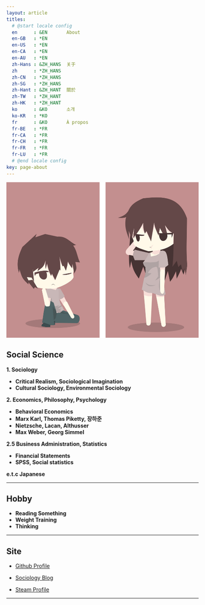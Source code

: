 ```yaml
---
layout: article
titles:
  # @start locale config
  en      : &EN       About
  en-GB   : *EN
  en-US   : *EN
  en-CA   : *EN
  en-AU   : *EN
  zh-Hans : &ZH_HANS  关于
  zh      : *ZH_HANS
  zh-CN   : *ZH_HANS
  zh-SG   : *ZH_HANS
  zh-Hant : &ZH_HANT  關於
  zh-TW   : *ZH_HANT
  zh-HK   : *ZH_HANT
  ko      : &KO       소개
  ko-KR   : *KO
  fr      : &KO       À propos
  fr-BE   : *FR
  fr-CA   : *FR
  fr-CH   : *FR
  fr-FR   : *FR
  fr-LU   : *FR
  # @end locale config
key: page-about
---
```


<img class="image image--xl" src="\INTP.png"/>


## Social Science

**1. Sociology**  
  - **Critical Realism, Sociological Imagination**
  - **Cultural Sociology, Environmental Sociology**

**2. Economics, Philosophy, Psychology**  
  - **Behavioral Economics**
  - **Marx Karl, Thomas Piketty, 장하준**
  - **Nietzsche, Lacan, Althusser**
  - **Max Weber, Georg Simmel**

**2.5 Business Administration, Statistics**  
  - **Financial Statements**
  - **SPSS, Social statistics**

**e.t.c Japanese**

---

## Hobby    

+ **Reading Something**
+ **Weight Training**
+ **Thinking**


---


## Site    

+ [Github Profile](https://github.com/dongsub-joung)       
  
+ [Sociology Blog](https://intp-sociology.tistory.com/)

+ [Steam Profile](https://steamcommunity.com/profiles/76561198068103153/)


---
